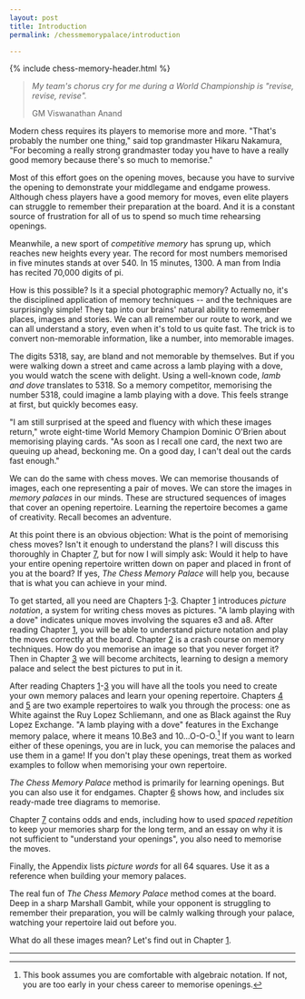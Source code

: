 ```yaml
---
layout: post
title: Introduction
permalink: /chessmemorypalace/introduction

---
```


{% include chess-memory-header.html %}

> *My team's chorus cry for me during a World Championship is "revise, revise, revise".*
>
> GM Viswanathan Anand

Modern chess requires its players to memorise more and more. "That's probably the number one thing," said top grandmaster Hikaru Nakamura, "For becoming a really strong grandmaster today you have to have a really good memory because there's so much to memorise.\"

Most of this effort goes on the opening moves, because you have to survive the opening to demonstrate your middlegame and endgame prowess. Although chess players have a good memory for moves, even elite players can struggle to remember their preparation at the board. And it is a constant source of frustration for all of us to spend so much time rehearsing openings.

Meanwhile, a new sport of *competitive memory* has sprung up, which reaches new heights every year. The record for most numbers memorised in five minutes stands at over 540. In 15 minutes, 1300. A man from India has recited 70,000 digits of pi.

How is this possible? Is it a special photographic memory? Actually no, it's the disciplined application of memory techniques -- and the techniques are surprisingly simple! They tap into our brains' natural ability to remember places, images and stories. We can all remember our route to work, and we can all understand a story, even when it's told to us quite fast. The trick is to convert non-memorable information, like a number, into memorable images.

The digits 5318, say, are bland and not memorable by themselves. But if you were walking down a street and came across a lamb playing with a dove, you would watch the scene with delight. Using a well-known code, *lamb and dove* translates to 5318. So a memory competitor, memorising the number 5318, could imagine a lamb playing with a dove. This feels strange at first, but quickly becomes easy.

"I am still surprised at the speed and fluency with which these images return," wrote eight-time World Memory Champion Dominic O'Brien about memorising playing cards. "As soon as I recall one card, the next two are queuing up ahead, beckoning me. On a good day, I can't deal out the cards fast enough."

We can do the same with chess moves. We can memorise thousands of images, each one representing a pair of moves. We can store the images in *memory palaces* in our minds. These are structured sequences of images that cover an opening repertoire. Learning the repertoire becomes a game of creativity. Recall becomes an adventure.

At this point there is an obvious objection: What is the point of memorising chess moves? Isn't it enough to understand the plans? I will discuss this thoroughly in Chapter [7](/chessmemorypalace/chapter7), but for now I will simply ask: Would it help to have your entire opening repertoire written down on paper and placed in front of you at the board? If yes, *The Chess Memory Palace* will help you, because that is what you can achieve in your mind.

To get started, all you need are Chapters [1](/chessmemorypalace/chapter1)-[3](/chessmemorypalace/chapter3). Chapter [1](/chessmemorypalace/chapter1) introduces *picture notation*, a system for writing chess moves as pictures. "A lamb playing with a dove" indicates unique moves involving the squares e3 and a8. After reading Chapter [1](/chessmemorypalace/chapter1), you will be able to understand picture notation and play the moves correctly at the board. Chapter [2](/chessmemorypalace/chapter2) is a crash course on memory techniques. How do you memorise an image so that you never forget it? Then in Chapter [3](/chessmemorypalace/chapter3) we will become architects, learning to design a memory palace and select the best pictures to put in it.

After reading Chapters [1](/chessmemorypalace/chapter1)-[3](/chessmemorypalace/chapter3) you will have all the tools you need to create your own memory palaces and learn your opening repertoire. Chapters [4](/chessmemorypalace/chapter4) and [5](/chessmemorypalace/chapter5) are two example repertoires to walk you through the process: one as White against the Ruy Lopez Schliemann, and one as Black against the Ruy Lopez Exchange. "A lamb playing with a dove" features in the Exchange memory palace, where it means 10.Be3 and 10\...O-O-O.[^1] If you want to learn either of these openings, you are in luck, you can memorise the palaces and use them in a game! If you don't play these openings, treat them as worked examples to follow when memorising your own repertoire.

*The Chess Memory Palace* method is primarily for learning openings. But you can also use it for endgames. Chapter [6](/chessmemorypalace/chapter6) shows how, and includes six ready-made tree diagrams to memorise.

Chapter [7](/chessmemorypalace/chapter7) contains odds and ends, including how to used *spaced repetition* to keep your memories sharp for the long term, and an essay on why it is not sufficient to "understand your openings", you also need to memorise the moves.

Finally, the Appendix lists *picture words* for all 64 squares. Use it as a reference when building your memory palaces.

The real fun of *The Chess Memory Palace* method comes at the board. Deep in a sharp Marshall Gambit, while your opponent is struggling to remember their preparation, you will be calmly walking through your palace, watching your repertoire laid out before you.

What do all these images mean? Let's find out in Chapter [1](/chessmemorypalace/chapter1).

---

[^1]: This book assumes you are comfortable with algebraic notation. If not, you are too early in your chess career to memorise openings.
